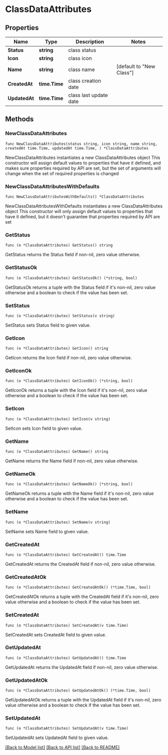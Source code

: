 # ClassDataAttributes

## Properties

Name | Type | Description | Notes
------------ | ------------- | ------------- | -------------
**Status** | **string** | class status | 
**Icon** | **string** | class icon | 
**Name** | **string** | class name | [default to "New Class"]
**CreatedAt** | **time.Time** | class creation date | 
**UpdatedAt** | **time.Time** | class last update date | 

## Methods

### NewClassDataAttributes

`func NewClassDataAttributes(status string, icon string, name string, createdAt time.Time, updatedAt time.Time, ) *ClassDataAttributes`

NewClassDataAttributes instantiates a new ClassDataAttributes object
This constructor will assign default values to properties that have it defined,
and makes sure properties required by API are set, but the set of arguments
will change when the set of required properties is changed

### NewClassDataAttributesWithDefaults

`func NewClassDataAttributesWithDefaults() *ClassDataAttributes`

NewClassDataAttributesWithDefaults instantiates a new ClassDataAttributes object
This constructor will only assign default values to properties that have it defined,
but it doesn't guarantee that properties required by API are set

### GetStatus

`func (o *ClassDataAttributes) GetStatus() string`

GetStatus returns the Status field if non-nil, zero value otherwise.

### GetStatusOk

`func (o *ClassDataAttributes) GetStatusOk() (*string, bool)`

GetStatusOk returns a tuple with the Status field if it's non-nil, zero value otherwise
and a boolean to check if the value has been set.

### SetStatus

`func (o *ClassDataAttributes) SetStatus(v string)`

SetStatus sets Status field to given value.


### GetIcon

`func (o *ClassDataAttributes) GetIcon() string`

GetIcon returns the Icon field if non-nil, zero value otherwise.

### GetIconOk

`func (o *ClassDataAttributes) GetIconOk() (*string, bool)`

GetIconOk returns a tuple with the Icon field if it's non-nil, zero value otherwise
and a boolean to check if the value has been set.

### SetIcon

`func (o *ClassDataAttributes) SetIcon(v string)`

SetIcon sets Icon field to given value.


### GetName

`func (o *ClassDataAttributes) GetName() string`

GetName returns the Name field if non-nil, zero value otherwise.

### GetNameOk

`func (o *ClassDataAttributes) GetNameOk() (*string, bool)`

GetNameOk returns a tuple with the Name field if it's non-nil, zero value otherwise
and a boolean to check if the value has been set.

### SetName

`func (o *ClassDataAttributes) SetName(v string)`

SetName sets Name field to given value.


### GetCreatedAt

`func (o *ClassDataAttributes) GetCreatedAt() time.Time`

GetCreatedAt returns the CreatedAt field if non-nil, zero value otherwise.

### GetCreatedAtOk

`func (o *ClassDataAttributes) GetCreatedAtOk() (*time.Time, bool)`

GetCreatedAtOk returns a tuple with the CreatedAt field if it's non-nil, zero value otherwise
and a boolean to check if the value has been set.

### SetCreatedAt

`func (o *ClassDataAttributes) SetCreatedAt(v time.Time)`

SetCreatedAt sets CreatedAt field to given value.


### GetUpdatedAt

`func (o *ClassDataAttributes) GetUpdatedAt() time.Time`

GetUpdatedAt returns the UpdatedAt field if non-nil, zero value otherwise.

### GetUpdatedAtOk

`func (o *ClassDataAttributes) GetUpdatedAtOk() (*time.Time, bool)`

GetUpdatedAtOk returns a tuple with the UpdatedAt field if it's non-nil, zero value otherwise
and a boolean to check if the value has been set.

### SetUpdatedAt

`func (o *ClassDataAttributes) SetUpdatedAt(v time.Time)`

SetUpdatedAt sets UpdatedAt field to given value.



[[Back to Model list]](../README.md#documentation-for-models) [[Back to API list]](../README.md#documentation-for-api-endpoints) [[Back to README]](../README.md)


